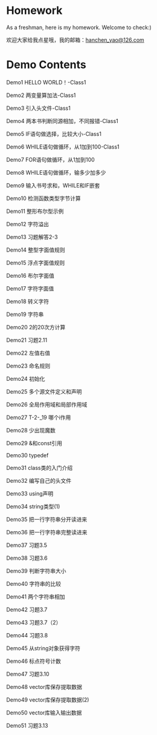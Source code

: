 # Homework
As a freshman, here is my homework. Welcome to check:)<p>
欢迎大家给我点星哦，我的邮箱：hanchen_yao@126.com

# Demo Contents
Demo1 HELLO WORLD！-Class1<p>
Demo2 两变量算加法-Class1<p>
Demo3 引入头文件-Class1<p>
Demo4 两本书判断同源相加，不同报错-Class1<p>
Demo5 IF语句做选择，比较大小-Class1<p>
Demo6 WHILE语句做循环，从1加到100-Class1<p>
Demo7 FOR语句做循环，从1加到100<p>
Demo8 WHILE语句做循环，输多少加多少<p>
Demo9 输入书号求和，WHILE和IF嵌套<p>
Demo10 检测函数类型字节计算<p>
Demo11 整形布尔型示例<p>
Demo12 字符溢出<p>
Demo13 习题解答2-3<p>
Demo14 整型字面值规则<p>
Demo15 浮点字面值规则<p>
Demo16 布尔字面值<p>
Demo17 字符字面值<p>
Demo18 转义字符<p>
Demo19 字符串<p>
Demo20 2的20次方计算<p>
Demo21 习题2.11<p>
Demo22 左值右值<p>
Demo23 命名规则<p>
Demo24 初始化<p>
Demo25 多个源文件定义和声明<p>
Demo26 全局作用域和局部作用域<p>
Demo27 T-2-_19 哪个i作用<p>
Demo28 少出现魔数<p>
Demo29 &和const引用<p>
Demo30 typedef<p>
Demo31 class类的入门介绍<p>
Demo32 编写自己的头文件<p>
Demo33 using声明<p>
Demo34 string类型(1)<p>
Demo35 把一行字符串分开读进来<p>
Demo36 把一行字符串完整读进来<p>
Demo37 习题3.5<p>
Demo38 习题3.6<p>
Demo39 判断字符串大小<p>
Demo40 字符串的比较<p>
Demo41 两个字符串相加<p>
Demo42 习题3.7<p>
Demo43 习题3.7（2）<p>
Demo44 习题3.8<p>
Demo45 从string对象获得字符<p>
Demo46 标点符号计数<p>
Demo47 习题3.10<p>
Demo48 vector库保存提取数据<p>
Demo49 vector库保存提取数据(2)<p>
Demo50 vector库输入输出数据<p>
Demo51 习题3.13<p>
